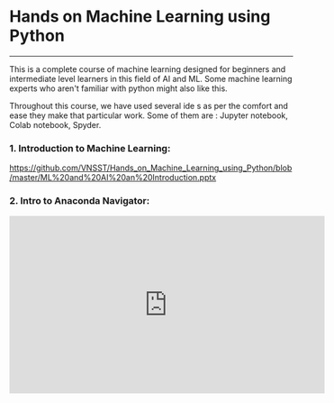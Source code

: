 # Hands on Machine Learning using Python
-----------------------------------------
This is a complete course of machine learning designed for beginners and intermediate level learners in this field of AI and ML. Some machine learning experts who aren't familiar with python might also like this.

Throughout this course, we have used several ide s as per the comfort and ease they make that particular work. 
Some of them are :
Jupyter notebook, Colab notebook, Spyder.

### 1. Introduction to Machine Learning:
https://github.com/VNSST/Hands_on_Machine_Learning_using_Python/blob/master/ML%20and%20AI%20an%20Introduction.pptx 

### 2. Intro to Anaconda Navigator:
<iframe width="560" height="315" src="https://www.youtube.com/embed/HyQDxuU9WiU" frameborder="0" allow="accelerometer; autoplay; encrypted-media; gyroscope; picture-in-picture" allowfullscreen></iframe>
